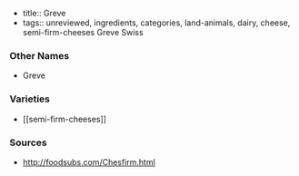 - title:: Greve
- tags:: unreviewed, ingredients, categories, land-animals, dairy, cheese, semi-firm-cheeses
Greve Swiss

### Other Names

* Greve

### Varieties

* [[semi-firm-cheeses]]

### Sources
* http://foodsubs.com/Chesfirm.html
